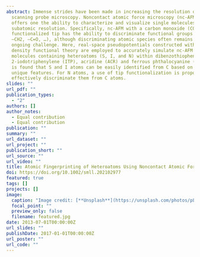 ```yaml
---
abstract: Immense strides have been made in increasing the resolution of
  scanning probe microscopy. Noncontact atomic force microscopy (nc-AFM) now
  offers one the ability to characterize and visualize single molecules with
  subatomic resolution. Specifically, nc-AFM with a carbon monoxide (CO)
  functionalized tip has the ability to discriminate functional groups (–C=C–,
  –CH2, –C=O, …), although discriminating atomic species often remains as an
  ongoing challenge. Here, real-space pseudopotentials constructed within
  density functional theory are employed to accurately simulate nc-AFM images of
  molecules containing heteroatoms (S, I, and N) within dibenzothiophene (DBT),
  2-iodotriphenylene (ITP), acridine (ACR) and ferrous phthalocyanine (FePc). It
  is found that S and I atoms can be easily identified from C based on their
  unique features. For N atoms, a use of tip functionalization is proposed to
  effectively discriminate them from C atoms.
slides: ""
url_pdf: ""
publication_types:
  - "2"
authors: []
author_notes:
  - Equal contribution
  - Equal contribution
publication: ""
summary: ""
url_dataset: ""
url_project: ""
publication_short: ""
url_source: ""
url_video: ""
title: Atomic Fingerprinting of Heteroatoms Using Noncontact Atomic Force Microscopy
doi: https://doi.org/10.1002/smll.202102977
featured: true
tags: []
projects: []
image:
  caption: "Image credit: [**Unsplash**](https://unsplash.com/photos/pLCdAaMFLTE)"
  focal_point: ""
  preview_only: false
  filename: featured.jpg
date: 2013-07-01T00:00:00Z
url_slides: ""
publishDate: 2017-01-01T00:00:00Z
url_poster: ""
url_code: ""
---
```

